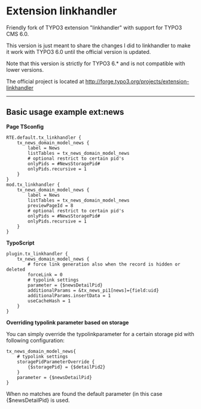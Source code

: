 Extension linkhandler
=====================

Friendly fork of TYPO3 extension "linkhandler" with support for TYPO3 CMS 6.0.

This version is just meant to share the changes I did to linkhandler to
make it work with TYPO3 6.0 until the official version is updated.

Note that this version is strictly for TYPO3 6.* and is not compatible
with lower versions.

The official project is located at http://forge.typo3.org/projects/extension-linkhandler


----------


Basic usage example ext:news
----------------------------

**Page TSconfig**

    RTE.default.tx_linkhandler {
    	tx_news_domain_model_news {
    		label = News
    		listTables = tx_news_domain_model_news
    		# optional restrict to certain pid's
    		onlyPids = #NewsStoragePid#
    		onlyPids.recursive = 1
    	}
    }
    mod.tx_linkhandler {
    	tx_news_domain_model_news {
    		label = News
    		listTables = tx_news_domain_model_news
    		previewPageId = 8
    		# optional restrict to certain pid's
    		onlyPids = #NewsStoragePid#
    		onlyPids.recursive = 1
    	}
    }

**TypoScript**


    plugin.tx_linkhandler {
    	tx_news_domain_model_news {
    		# force link generation also when the record is hidden or deleted
    		forceLink = 0
    		# typolink settings
    		parameter = {$newsDetailPid}
    		additionalParams = &tx_news_pi1[news]={field:uid}
    		additionalParams.insertData = 1
    		useCacheHash = 1
    	}
    }

**Overriding typolink parameter based on storage**

You can simply override the typolinkparameter for a certain storage pid with following configuration:

	tx_news_domain_model_news{
		# typolink settings
		storagePidParameterOverride {
			{$storagePid} = {$detailPid2}
		}
        parameter = {$newsDetailPid}
	}

When no matches are found the default parameter (in this case {$newsDetailPid} is used.